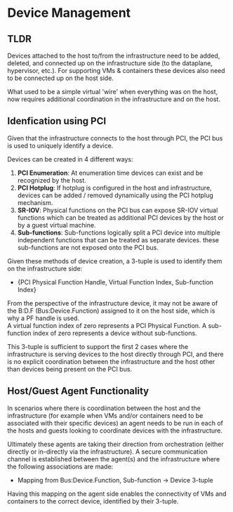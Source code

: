 # Device Management

## TLDR

Devices attached to the host to/from the infrastructure need to be added, 
deleted, and connected up on the infrastructure side
(to the dataplane, hypervisor, etc.).  For supporting VMs & containers these
devices also need to be connected up on the host side.

What used to be a simple virtual 'wire' when everything was on the host, now
requires additional coordination in the infrastructure and on the host.

## Idenfication using PCI

Given that the infrastructure connects to the host through PCI,
the PCI bus is used to uniquely identify a device.  

Devices can be created in 4 different ways:

1. **PCI Enumeration**: At enumeration time devices can exist and be recognized
by the host.
2. **PCI Hotplug**: If hotplug is configured in the host and infrastructure,
devices can be added / removed dynamically using the PCI hotplug mechanism.
3. **SR-IOV**: Physical functions on the PCI bus can expose SR-IOV virtual
functions which can be treated as additional PCI devices by the host or by a
guest virtual machine.
4. **Sub-functions**: Sub-functions logically split a PCI device into
multiple independent functions that can be treated as separate devices.
these sub-functions are not exposed onto the PCI bus.

Given these methods of device creation, a 3-tuple is used to
identify them on the infrastructure side:

* {PCI Physical Function Handle, Virtual Function Index, Sub-function Index}

From the perspective of the infrastructure device, it may not be aware of the
B:D.F (Bus:Device.Function) assigned to it on the host side, which is why a
PF handle is used.  
A virtual function index of zero represents a PCI Physical Function.
A sub-function index of zero represents a device without sub-functions.

This 3-tuple is sufficient to support the first 2 cases where the infrastructure
is serving devices to the host directly through PCI, and there is no explicit
coordination between the infrastructure and the host other than devices being
present on the PCI bus.

## Host/Guest Agent Functionality

In scenarios where there is coordiination between the host and the
infrastructure (for example when VMs and/or containers need to be associated
with their specific devices) an agent needs to be run in each of the hosts and
guests looking to coordinate devices with the infrastructure.

Ultimately these agents are taking their direction from orchestration (either
directly or in-directly via the infrastructure).  A secure communication
channel is established between the agent(s) and the infrastructure where the
following associations are made:

* Mapping from Bus:Device.Function, Sub-function -> Device 3-tuple

Having this mapping on the agent side enables the connectivity of VMs and
containers to the correct device, identified by their 3-tuple.



